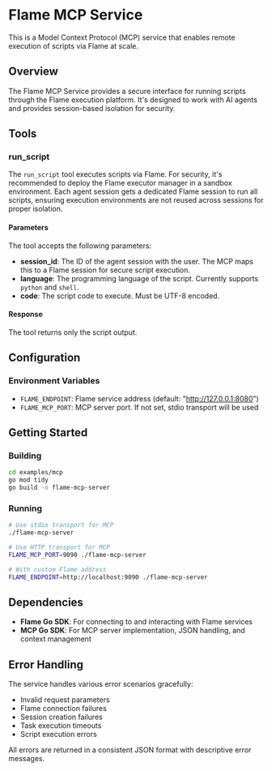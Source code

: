# Flame MCP Service

This is a Model Context Protocol (MCP) service that enables remote execution of scripts via Flame at scale.

## Overview

The Flame MCP Service provides a secure interface for running scripts through the Flame execution platform. It's designed to work with AI agents and provides session-based isolation for security.

## Tools

### run_script

The `run_script` tool executes scripts via Flame. For security, it's recommended to deploy the Flame executor manager in a sandbox environment. Each agent session gets a dedicated Flame session to run all scripts, ensuring execution environments are not reused across sessions for proper isolation.

#### Parameters

The tool accepts the following parameters:

* **session_id**: The ID of the agent session with the user. The MCP maps this to a Flame session for secure script execution.
* **language**: The programming language of the script. Currently supports `python` and `shell`.
* **code**: The script code to execute. Must be UTF-8 encoded.

#### Response

The tool returns only the script output.

## Configuration

### Environment Variables

- `FLAME_ENDPOINT`: Flame service address (default: "http://127.0.0.1:8080")
- `FLAME_MCP_PORT`: MCP server port. If not set, stdio transport will be used

## Getting Started

### Building

```bash
cd examples/mcp
go mod tidy
go build -o flame-mcp-server
```

### Running

```bash
# Use stdio transport for MCP
./flame-mcp-server

# Use HTTP transport for MCP
FLAME_MCP_PORT=9090 ./flame-mcp-server

# With custom Flame address
FLAME_ENDPOINT=http://localhost:9090 ./flame-mcp-server
```

## Dependencies

- **Flame Go SDK**: For connecting to and interacting with Flame services
- **MCP Go SDK**: For MCP server implementation, JSON handling, and context management

## Error Handling

The service handles various error scenarios gracefully:

- Invalid request parameters
- Flame connection failures
- Session creation failures
- Task execution timeouts
- Script execution errors

All errors are returned in a consistent JSON format with descriptive error messages. 